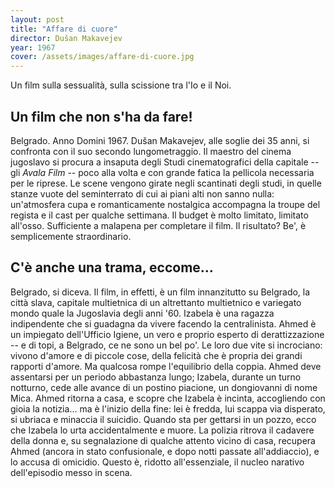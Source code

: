 ```yaml
---
layout: post
title: "Affare di cuore"
director: Dušan Makavejev
year: 1967
cover: /assets/images/affare-di-cuore.jpg
---
```

Un film sulla sessualità, sulla scissione tra l'Io e il Noi.

## Un film che non s'ha da fare!
Belgrado. Anno Domini 1967. Dušan Makavejev, alle soglie dei 35 anni, si confronta con il suo secondo lungometraggio. Il maestro del cinema jugoslavo si procura a insaputa degli Studi cinematografici della capitale -- gli *Avala Film* -- poco alla volta e con grande fatica la pellicola necessaria per le riprese.
Le scene vengono girate negli scantinati degli studi, in quelle stanze vuote del seminterrato di cui ai piani alti non sanno nulla: un'atmosfera cupa e romanticamente nostalgica accompagna la troupe del regista e il cast per qualche settimana.
Il budget è molto limitato, limitato all'osso.
Sufficiente a malapena per completare il film.
Il risultato? Be', è semplicemente straordinario.
 
## C'è anche una trama, eccome...

Belgrado, si diceva.
Il film, in effetti, è un film innanzitutto su Belgrado, la città slava, capitale multietnica di un altrettanto multietnico e variegato mondo quale la Jugoslavia degli anni '60.
Izabela è una ragazza indipendente che si guadagna da vivere facendo la centralinista.
Ahmed è un impiegato dell'Ufficio Igiene, un vero e proprio esperto di derattizzazione -- e di topi, a Belgrado, ce ne sono un bel po'.
Le loro due vite si incrociano: vivono d'amore e di piccole cose, della felicità che è propria dei grandi rapporti d'amore. Ma qualcosa rompe l'equilibrio della coppia.
Ahmed deve assentarsi per un periodo abbastanza lungo; Izabela, durante un turno notturno, cede alle avance di un postino piacione, un dongiovanni di nome Mica.
Ahmed ritorna a casa, e scopre che Izabela è incinta, accogliendo con gioia la notizia... ma è l'inizio della fine: lei è fredda, lui scappa via disperato, si ubriaca e minaccia il suicidio.
Quando sta per gettarsi in un pozzo, ecco che Izabela lo urta accidentalmente e muore.
La polizia ritrova il cadavere della donna e, su segnalazione di qualche attento vicino di casa, recupera Ahmed (ancora in stato confusionale, e dopo notti passate all'addiaccio), e lo accusa di omicidio.
Questo è, ridotto all'essenziale, il nucleo narativo dell'episodio messo in scena.